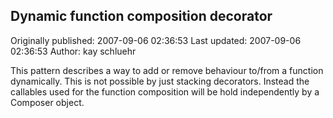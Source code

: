 ## Dynamic function composition decorator 
Originally published: 2007-09-06 02:36:53 
Last updated: 2007-09-06 02:36:53 
Author: kay schluehr 
 
This pattern describes a way to add or remove behaviour to/from a function dynamically. This is not possible by just stacking decorators. Instead the callables used for the function composition will be hold independently by a Composer object.